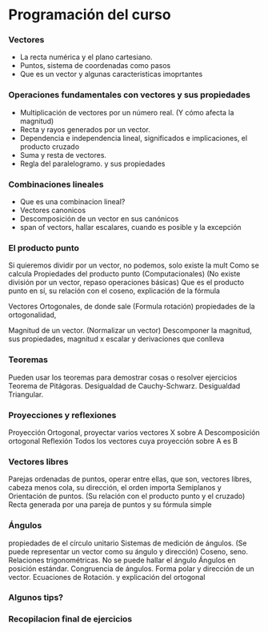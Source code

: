 # Programación del curso

### Vectores

- La recta numérica y el plano cartesiano.
- Puntos, sistema de coordenadas como pasos
- Que es un vector y algunas caracteristicas imoprtantes

### Operaciones fundamentales con vectores y sus propiedades

- Multiplicación de vectores por un número real. (Y cómo afecta la magnitud) 
- Recta y rayos generados por un vector.
- Dependencia e independencia lineal, significados e implicaciones, el producto cruzado
- Suma y resta de vectores.
- Regla del paralelogramo. y sus propiedades

### Combinaciones lineales

- Que es una combinacion lineal?
- Vectores canonicos
- Descomposición de un vector en sus canónicos
- span of vectors, hallar escalares, cuando es posible y la excepción

### El producto punto

Si quieremos dividir por un vector, no podemos, solo existe la mult
Como se calcula
Propiedades del producto punto (Computacionales) (No existe división por un vector, repaso operaciones básicas)
Que es el producto punto en sí, su relación con el coseno, explicación de la fórmula

Vectores Ortogonales, de donde sale (Formula rotación)
propiedades de la ortogonalidad,

Magnitud de un vector. (Normalizar un vector)
Descomponer la magnitud, sus propiedades, magnitud x escalar y derivaciones que conlleva

### Teoremas
Pueden usar los teoremas para demostrar cosas o resolver ejercicios
Teorema de Pitágoras.
Desigualdad de Cauchy-Schwarz.
Desigualdad Triangular.

### Proyecciones y reflexiones
Proyección Ortogonal, proyectar varios vectores X sobre A
Descomposición ortogonal
Reflexión
Todos los vectores cuya proyección sobre A es B

### Vectores libres

Parejas ordenadas de puntos, operar entre ellas, que son, vectores libres, cabeza menos cola, su dirección, el orden importa
Semiplanos y Orientación de puntos. (Su relación con el producto punto y el cruzado)
Recta generada por una pareja de puntos y su fórmula simple

### Ángulos

propiedades de el círculo unitario
Sistemas de medición de ángulos. (Se puede representar un vector como su ángulo y dirección)
Coseno, seno. Relaciones trigonométricas.
No se puede hallar el ángulo
Ángulos en posición estándar. Congruencia de ángulos.
Forma polar y dirección de un vector.
Ecuaciones de Rotación. y explicación del ortogonal


### Algunos tips?



### Recopilacion final de ejercicios